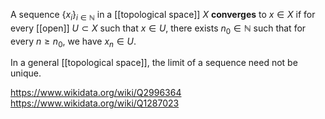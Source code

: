A sequence $\{x_i\}_{i\in\mathbb N}$ in a [[topological space]] $X$ **converges** to $x \in X$ if for every [[open]] $U\subset X$ such that $x \in U$, there exists $n_0 \in\mathbb N$ such that for every $n \geq n_0$, we have $x_n \in U$.

In a general [[topological space]], the limit of a sequence need not be unique.

https://www.wikidata.org/wiki/Q2996364
https://www.wikidata.org/wiki/Q1287023
